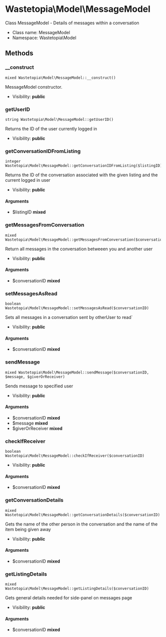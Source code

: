 Wastetopia\Model\MessageModel
===============

Class MessageModel - Details of messages within a conversation




* Class name: MessageModel
* Namespace: Wastetopia\Model







Methods
-------


### __construct

    mixed Wastetopia\Model\MessageModel::__construct()

MessageModel constructor.



* Visibility: **public**




### getUserID

    string Wastetopia\Model\MessageModel::getUserID()

Returns the ID of the user currently logged in



* Visibility: **public**




### getConversationIDFromListing

    integer Wastetopia\Model\MessageModel::getConversationIDFromListing($listingID)

Returns the ID of the conversation associated with the given listing and the current logged in user



* Visibility: **public**


#### Arguments
* $listingID **mixed**



### getMessagesFromConversation

    mixed Wastetopia\Model\MessageModel::getMessagesFromConversation($conversationID)

Return all messages in the conversation betweeen you and another user



* Visibility: **public**


#### Arguments
* $conversationID **mixed**



### setMessagesAsRead

    boolean Wastetopia\Model\MessageModel::setMessagesAsRead($conversationID)

Sets all messages in a conversation sent by otherUser to read`



* Visibility: **public**


#### Arguments
* $conversationID **mixed**



### sendMessage

    mixed Wastetopia\Model\MessageModel::sendMessage($conversationID, $message, $giverOrReceiver)

Sends message to specified user



* Visibility: **public**


#### Arguments
* $conversationID **mixed**
* $message **mixed**
* $giverOrReceiver **mixed**



### checkIfReceiver

    boolean Wastetopia\Model\MessageModel::checkIfReceiver($conversationID)





* Visibility: **public**


#### Arguments
* $conversationID **mixed**



### getConversationDetails

    mixed Wastetopia\Model\MessageModel::getConversationDetails($conversationID)

Gets the name of the other person in the conversation and the name of the item being given away



* Visibility: **public**


#### Arguments
* $conversationID **mixed**



### getListingDetails

    mixed Wastetopia\Model\MessageModel::getListingDetails($conversationID)

Gets general details needed for side-panel on messages page



* Visibility: **public**


#### Arguments
* $conversationID **mixed**


